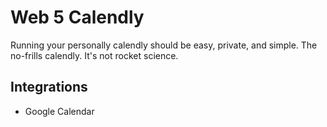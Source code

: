 # Web 5 Calendly

Running your personally calendly should be easy, private, and simple. The no-frills calendly. It's not rocket science.


## Integrations 

- Google Calendar
